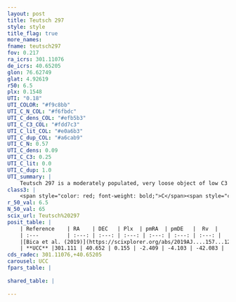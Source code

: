 ```yaml
---
layout: post
title: Teutsch 297
style: style
title_flag: true
more_names: 
fname: teutsch297
fov: 0.217
ra_icrs: 301.11076
de_icrs: 40.65205
glon: 76.62749
glat: 4.92619
r50: 6.5
plx: 0.1548
UTI: "0.18"
UTI_COLOR: "#f9c8bb"
UTI_C_N_COL: "#f6fbdc"
UTI_C_dens_COL: "#efb5b3"
UTI_C_C3_COL: "#fdd7c3"
UTI_C_lit_COL: "#e0a6b3"
UTI_C_dup_COL: "#a6cab9"
UTI_C_N: 0.57
UTI_C_dens: 0.09
UTI_C_C3: 0.25
UTI_C_lit: 0.0
UTI_C_dup: 1.0
UTI_summary: |
    Teutsch 297 is a moderately populated, very loose object of low C3 quality. It is rarely studied in the literature, with no articles listed in the last 6 years.
class3: |
    <span style="color: red; font-weight: bold;">C</span><span style="color: red; font-weight: bold;">C</span>
r_50_val: 6.5
N_50_val: 65
scix_url: Teutsch%20297
posit_table: |
    | Reference    | RA    | DEC   | Plx  | pmRA  | pmDE   |  Rv  |
    | :---         | :---: | :---: | :---: | :---: | :---: | :---: |
    |[Bica et al. (2019)](https://scixplorer.org/abs/2019AJ....157...12B) | 301.054 | 40.696 | -- | -- | -- | -- |
    | **UCC** |301.111 | 40.652 | 0.155 | -2.409 | -4.103 | -42.083 | 
cds_radec: 301.11076,+40.65205
carousel: UCC
fpars_table: |
    
shared_table: |
    
---
```


